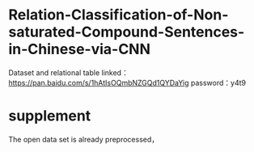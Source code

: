 # Relation-Classification-of-Non-saturated-Compound-Sentences-in-Chinese-via-CNN
Dataset and relational table
linked：https://pan.baidu.com/s/1hAtIsOQmbNZGQd1QYDaYig password：y4t9


# supplement
The open data set is already preprocessed，

